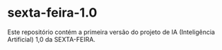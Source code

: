 # sexta-feira-1.0
Este repositório contém a primeira versão do projeto de IA (Inteligência Artificial) 1,0 da SEXTA-FEIRA.
